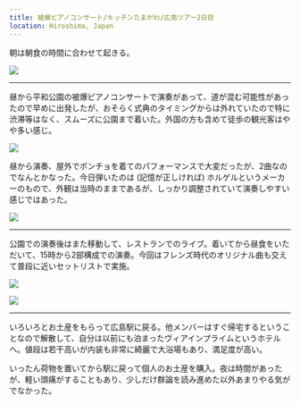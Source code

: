 ```yaml
---
title: 被爆ピアノコンサート/キッチンたまがわ/広島ツアー2日目
location: Hiroshima, Japan
---
```


朝は朝食の時間に合わせて起きる。

![](https://photos.old.apkas.net/medium/202308/20230806-073655.webp)

---

昼から平和公園の被爆ピアノコンサートで演奏があって、道が混む可能性があったので早めに出発したが、おそらく式典のタイミングからは外れていたので特に渋滞等はなく、スムーズに公園まで着いた。外国の方も含めて徒歩の観光客はやや多い感じ。

![](https://photos.old.apkas.net/medium/202308/20230806-113357.webp)

昼から演奏、屋外でポンチョを着てのパフォーマンスで大変だったが、2曲なのでなんとかなった。今日弾いたのは (記憶が正しければ) ホルゲルというメーカーのもので、外観は当時のままであるが、しっかり調整されていて演奏しやすい感じではあった。

![](https://photos.old.apkas.net/medium/202308/20230806-120026.webp)

---

公園での演奏後はまた移動して、レストランでのライブ。着いてから昼食をいただいて、15時から2部構成での演奏。今回はフレンズ時代のオリジナル曲も交えて普段に近いセットリストで実施。

![](https://photos.old.apkas.net/medium/202308/20230806-141343.webp)

![](https://photos.old.apkas.net/medium/202308/20230806-142947.webp)

---

いろいろとお土産をもらって広島駅に戻る。他メンバーはすぐ帰宅するということなので解散して、自分は以前にも泊まったヴィアインプライムというホテルへ。値段は若干高いが内装も非常に綺麗で大浴場もあり、満足度が高い。

いったん荷物を置いてから駅に戻って個人のお土産を購入。夜は時間があったが、軽い頭痛がすることもあり、少しだけ群論を読み進めた以外あまりやる気がでなかった。
